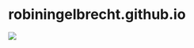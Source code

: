 # robiningelbrecht.github.io

<img src="https://raw.githubusercontent.com/robiningelbrecht/robiningelbrecht.github.io/main/rss-item"> 
